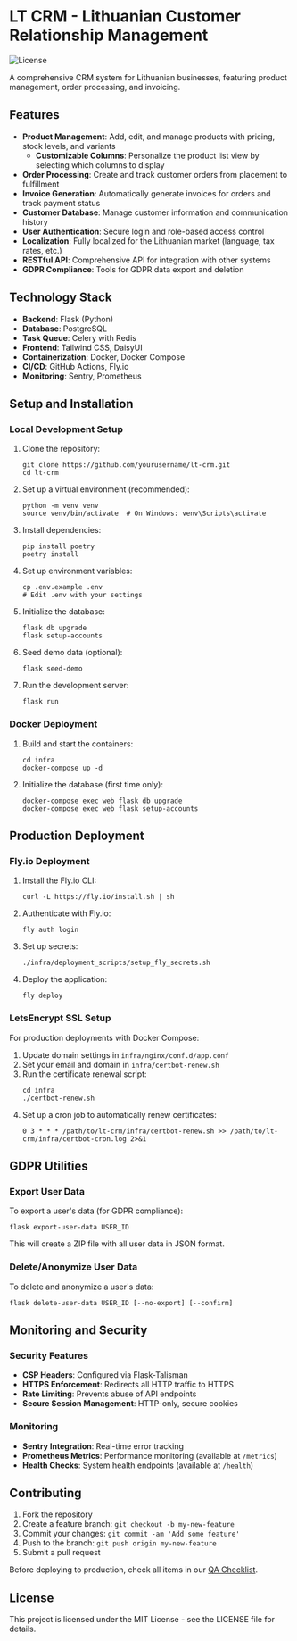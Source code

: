 # LT CRM - Lithuanian Customer Relationship Management

![License](https://img.shields.io/badge/license-MIT-blue.svg)

A comprehensive CRM system for Lithuanian businesses, featuring product management, order processing, and invoicing.

## Features

- **Product Management**: Add, edit, and manage products with pricing, stock levels, and variants
  - **Customizable Columns**: Personalize the product list view by selecting which columns to display
- **Order Processing**: Create and track customer orders from placement to fulfillment
- **Invoice Generation**: Automatically generate invoices for orders and track payment status
- **Customer Database**: Manage customer information and communication history
- **User Authentication**: Secure login and role-based access control
- **Localization**: Fully localized for the Lithuanian market (language, tax rates, etc.)
- **RESTful API**: Comprehensive API for integration with other systems
- **GDPR Compliance**: Tools for GDPR data export and deletion

## Technology Stack

- **Backend**: Flask (Python)
- **Database**: PostgreSQL
- **Task Queue**: Celery with Redis
- **Frontend**: Tailwind CSS, DaisyUI
- **Containerization**: Docker, Docker Compose
- **CI/CD**: GitHub Actions, Fly.io
- **Monitoring**: Sentry, Prometheus

## Setup and Installation

### Local Development Setup

1. Clone the repository:
   ```
   git clone https://github.com/yourusername/lt-crm.git
   cd lt-crm
   ```

2. Set up a virtual environment (recommended):
   ```
   python -m venv venv
   source venv/bin/activate  # On Windows: venv\Scripts\activate
   ```

3. Install dependencies:
   ```
   pip install poetry
   poetry install
   ```

4. Set up environment variables:
   ```
   cp .env.example .env
   # Edit .env with your settings
   ```

5. Initialize the database:
   ```
   flask db upgrade
   flask setup-accounts
   ```

6. Seed demo data (optional):
   ```
   flask seed-demo
   ```

7. Run the development server:
   ```
   flask run
   ```

### Docker Deployment

1. Build and start the containers:
   ```
   cd infra
   docker-compose up -d
   ```

2. Initialize the database (first time only):
   ```
   docker-compose exec web flask db upgrade
   docker-compose exec web flask setup-accounts
   ```

## Production Deployment

### Fly.io Deployment

1. Install the Fly.io CLI:
   ```
   curl -L https://fly.io/install.sh | sh
   ```

2. Authenticate with Fly.io:
   ```
   fly auth login
   ```

3. Set up secrets:
   ```
   ./infra/deployment_scripts/setup_fly_secrets.sh
   ```

4. Deploy the application:
   ```
   fly deploy
   ```

### LetsEncrypt SSL Setup

For production deployments with Docker Compose:

1. Update domain settings in `infra/nginx/conf.d/app.conf`
2. Set your email and domain in `infra/certbot-renew.sh`
3. Run the certificate renewal script:
   ```
   cd infra
   ./certbot-renew.sh
   ```
4. Set up a cron job to automatically renew certificates:
   ```
   0 3 * * * /path/to/lt-crm/infra/certbot-renew.sh >> /path/to/lt-crm/infra/certbot-cron.log 2>&1
   ```

## GDPR Utilities

### Export User Data
To export a user's data (for GDPR compliance):
```
flask export-user-data USER_ID
```
This will create a ZIP file with all user data in JSON format.

### Delete/Anonymize User Data
To delete and anonymize a user's data:
```
flask delete-user-data USER_ID [--no-export] [--confirm]
```

## Monitoring and Security

### Security Features
- **CSP Headers**: Configured via Flask-Talisman
- **HTTPS Enforcement**: Redirects all HTTP traffic to HTTPS
- **Rate Limiting**: Prevents abuse of API endpoints
- **Secure Session Management**: HTTP-only, secure cookies

### Monitoring
- **Sentry Integration**: Real-time error tracking
- **Prometheus Metrics**: Performance monitoring (available at `/metrics`)
- **Health Checks**: System health endpoints (available at `/health`)

## Contributing

1. Fork the repository
2. Create a feature branch: `git checkout -b my-new-feature`
3. Commit your changes: `git commit -am 'Add some feature'`
4. Push to the branch: `git push origin my-new-feature`
5. Submit a pull request

Before deploying to production, check all items in our [QA Checklist](docs/qa_checklist.md).

## License

This project is licensed under the MIT License - see the LICENSE file for details. 